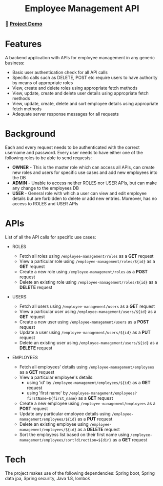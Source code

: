 <h1 align="center">Employee Management API</h1>

### 🔴 [Project Demo](https://youtu.be/JptAYx8fm8U)

# Features
A backend application with APIs for employee management in any generic business:
  - Basic user authentication check for all API calls
  - Specific calls such as DELETE, POST etc require users to have authority by means of appropriate roles
  - View, create and delete roles using appropriate fetch methods
  - View, update, create and delete user details using appropriate fetch methods
  - View, update, create, delete and sort employee details using appropriate fetch methods
  - Adequate server response messages for all requests

# Background
Each and every request needs to be authenticated with the correct username and password. Every user needs to have either one of the following roles to be able to send requests:
  - **OWNER** - This is the master role which can access all APIs, can create new roles and users for specific use cases and add new employees into the DB
  - **ADMIN** - Unable to access neither ROLES nor USER APIs, but can make any change to the employees DB
  - **USER** - General role with which a user can view and edit employee details but are forbidden to delete or add new entries. Moreover, has no access to ROLES and USER APIs

# APIs
List of all the API calls for specific use cases:
  - ROLES
      - Fetch all roles using `/employee-management/roles` as a **GET** request
      - View a particular role using `/employee-management/roles/${id}` as a **GET** request
      - Create a new role using `/employee-management/roles` as a **POST** request
      - Delete an existing role using `/employee-management/roles/${id}` as a **DELETE** request

  - USERS
      - Fetch all users using `/employee-management/users` as a **GET** request
      - View a particular user using `/employee-management/users/${id}` as a **GET** request
      - Create a new user using `/employee-management/users` as a **POST** request
      - Update a user using `/employee-management/users/${id}` as a **PUT** request
      - Delete an existing user using `/employee-management/users/${id}` as a **DELETE** request

  - EMPLOYEES
      - Fetch all employees' details using `/employee-management/employees` as a **GET** request
      - View a particular employee's details:
          - using 'id' by `/employee-management/employees/${id}` as a **GET** request
          - using 'first name' by `/employee-management/employees?firstName=${first_name}` as a **GET** request
      - Create a new employee using `/employee-management/employees` as a **POST** request
      - Update any particular employee details using `/employee-management/employees/${id}` as a **PUT** request
      - Delete an existing employee using `/employee-management/employees/${id}` as a **DELETE** request
      - Sort the employess list based on their first name using `/employee-management/employees/sort?direction=${dir}` as a **GET** request

# Tech
The project makes use of the following dependencies: Spring boot, Spring data jpa, Spring security, Java 1.8, lombok
